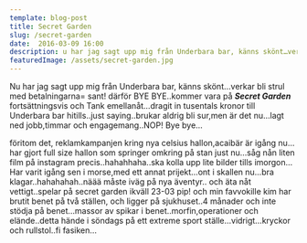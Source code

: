 ```yaml
---
template: blog-post
title: Secret Garden
slug: /secret-garden
date:  2016-03-09 16:00
description: u har jag sagt upp mig från Underbara bar, känns skönt…verkar bli strul med betalningarna= sant! därför BYE BYE..kommer vara på Secret Garden. 
featuredImage: /assets/secret-garden.jpg
---
```


Nu har jag sagt upp mig från Underbara bar, känns skönt…verkar bli strul med betalningarna= sant! därför BYE BYE..kommer vara på ***Secret Garden*** fortsättningsvis och Tank emellanåt…dragit in tusentals kronor till Underbara bar hitills..just saying..brukar aldrig bli sur,men är det nu…lagt ned jobb,timmar och engagemang..NOP! Bye bye…  

föritom det, reklamkampanjen kring nya celsius hallon,acaibär är igång nu…har gjort full size hallon som springer omkring på stan just nu…såg nån liten film på instagram precis..hahahhaha..ska kolla upp lite bilder tills imorgon…
Har varit igång sen i morse,med ett annat prijekt…ont i skallen nu…bra klagar..hahahahah..näää måste iväg på nya äventyr..
och äta nåt vettigt..spelar på secret garden ikväll 23-03 pip! och min favvokille kim har brutit benet på två ställen, och ligger på sjukhuset..4 månader och inte stödja på benet…massor av spikar i benet..morfin,operationer och elände..detta hände i söndags på ett extreme sport ställe…vidrigt…kryckor och rullstol..fi fasiken…
